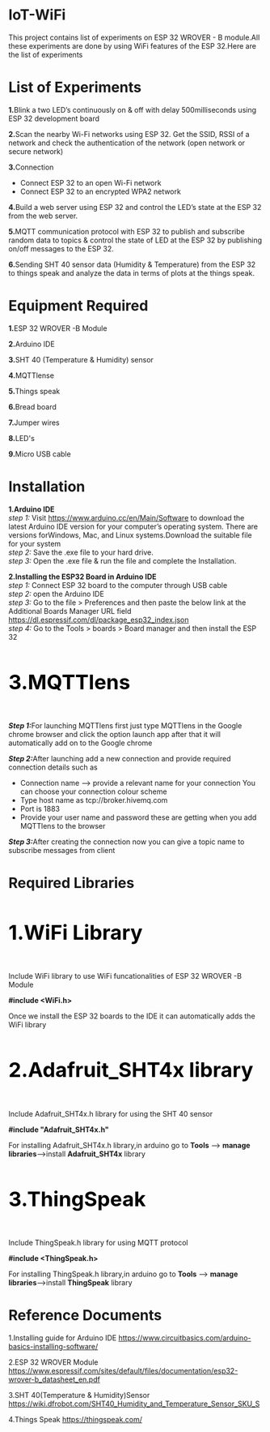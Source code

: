 # IoT-WiFi
This project contains list of experiments on ESP 32 WROVER - B module.All these experiments are done by using WiFi features of the ESP 32.Here are the list of experiments
# List of Experiments
<b>1.</b>Blink a two LED’s continuously on & off with delay 500milliseconds using ESP 32 development board

<b>2.</b>Scan the nearby Wi-Fi networks using ESP 32. Get the SSID, RSSI of a network and check the authentication of the network (open network or secure network)

<b>3.</b>Connection
<ul style=“list-style-type:disc”>
  <li>Connect ESP 32 to an open Wi-Fi network</li>
  <li>Connect ESP 32 to an encrypted WPA2 network </li>
  </ul>
  
<b>4.</b>Build a web server using ESP 32 and control the LED’s state at the ESP 32 from the web server.

<b>5.</b>MQTT communication protocol with ESP 32 to publish and subscribe random data 
to topics & control the state of LED at the ESP 32 by publishing on/off messages to the 
ESP 32. 

<b>6.</b>Sending SHT 40 sensor data (Humidity & Temperature) from the ESP 32 to things speak and analyze the data in terms of plots at the things speak.

# Equipment Required

<b>1.</b>ESP 32 WROVER -B Module

<b>2.</b>Arduino IDE

<b>3.</b>SHT 40 (Temperature & Humidity) sensor

<b>4.</b>MQTTlense

<b>5.</b>Things speak

<b>6.</b>Bread board

<b>7.</b>Jumper wires

<b>8.</b>LED's

<b>9.</b>Micro USB cable
# Installation
<b>1.Arduino IDE</b>   
  <i>step 1:</i> Visit https://www.arduino.cc/en/Main/Software  to download the latest Arduino IDE version for your computer’s operating system. There are versions                      forWindows, Mac, and Linux systems.Download the suitable file for your system        
  <i>step 2:</i> Save the .exe file to your hard drive.  
  <i>step 3:</i> Open the .exe file & run the file and complete the Installation. 
  
  <b>2.Installing the ESP32 Board in Arduino IDE</b>  
  <i> step 1:</i> Connect ESP 32 board to the computer through USB cable  
     <i>step 2:</i> open the Arduino IDE        
   <i>step 3:</i> Go to the file >  Preferences and then paste the below link at the Additional Boards Manager URL field
                  https://dl.espressif.com/dl/package_esp32_index.json  
  <i> step 4:</i>	Go to the Tools  >  boards  >  Board manager and then install the ESP 32 
  
  <h4 style="color:black;font-size:40px;"> <b> 3.MQTTlens </b>  </h4>
   <b><i>Step 1:</i></b>For launching MQTTlens first just type MQTTlens in the Google chrome browser and click the option launch app after that it will      automatically add on to the Google chrome
   
   <b><i>Step 2:</i></b>After launching add a new connection and provide required connection details such as
   
   <ul style=“list-style-type:disc”>

   <li>Connection name --> provide a relevant name for your connection  You can choose your connection colour scheme </li>
   <li>Type host name as tcp://broker.hivemq.com </li>
   <li>Port is 1883</li>
   <li>Provide your user name and password these are getting when you add MQTTlens to the browser</li>
   </ul>
   <b><i>Step 3:</i></b>After creating the connection now you can give a topic name to subscribe messages 
   from client 

# Required Libraries 
 <h4 style="color:black;font-size:40px;"> <b>1.WiFi Library</b>  </h4>

 Include WiFi library to use WiFi funcationalities of ESP 32 WROVER -B Module

 <b>#include <WiFi.h></b> 
 
 Once we install the ESP 32 boards to the IDE it can automatically adds the WiFi library
 
 <h4 style="color:black;font-size:40px;"> <b> 2.Adafruit_SHT4x library</b>  </h4>
 
 Include Adafruit_SHT4x.h library for using the SHT 40 sensor
 
 <b>#include "Adafruit_SHT4x.h"</b>
 
 For installing Adafruit_SHT4x.h library,in arduino go to <b>Tools</b> --> <b>manage libraries</b>-->install <b>Adafruit_SHT4x</b> library
 
 <h4 style="color:black;font-size:40px;"> <b> 3.ThingSpeak </b>  </h4>
 
 Include ThingSpeak.h library for using MQTT protocol
 
 <b>#include <ThingSpeak.h></b>
 
 For installing ThingSpeak.h library,in arduino go to <b>Tools</b> --> <b>manage libraries</b>-->install <b>ThingSpeak</b> library
   
# Reference Documents
   
1.Installing guide for Arduino IDE
          https://www.circuitbasics.com/arduino-basics-installing-software/ 
          
2.ESP 32 WROVER Module
 https://www.espressif.com/sites/default/files/documentation/esp32-wrover-b_datasheet_en.pdf

3.SHT 40(Temperature & Humidity)Sensor
  https://wiki.dfrobot.com/SHT40_Humidity_and_Temperature_Sensor_SKU_S
  
4.Things Speak
  https://thingspeak.com/
